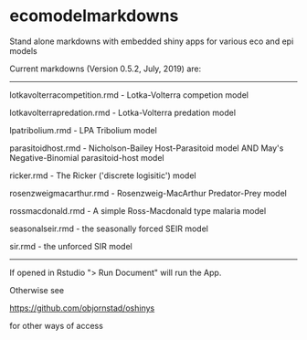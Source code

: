 # ecomodelmarkdowns

Stand alone markdowns with embedded shiny apps for various eco and epi models

Current markdowns (Version 0.5.2, July, 2019) are: 
_____

lotkavolterracompetition.rmd - Lotka-Volterra competion model

lotkavolterrapredation.rmd - Lotka-Volterra predation model

lpatribolium.rmd - LPA Tribolium model

parasitoidhost.rmd - Nicholson-Bailey Host-Parasitoid model AND May's Negative-Binomial parasitoid-host model

ricker.rmd - The Ricker ('discrete logisitic') model

rosenzweigmacarthur.rmd - Rosenzweig-MacArthur Predator-Prey model

rossmacdonald.rmd - A simple Ross-Macdonald type malaria model

seasonalseir.rmd - the seasonally forced SEIR model

sir.rmd - the unforced SIR model

____

If opened in Rstudio "> Run Document" will run the App.

Otherwise see 

https://github.com/objornstad/oshinys

for other ways of access
